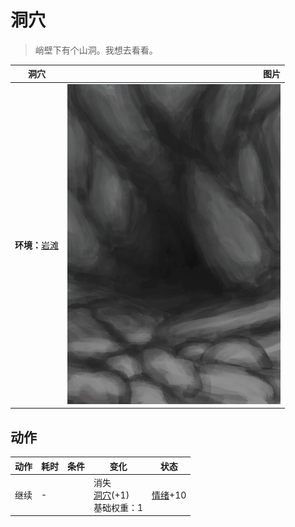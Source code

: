 # 洞穴  
> 峭壁下有个山洞。我想去看看。  
  
  洞穴  |   图片   
 ----  |  ----:   
 **环境：**[岩滩](Rocks.md)  |  ![](Sprite/CaveEntrance.png)   
  
## 动作  
动作  |  耗时  |  条件  |  变化  |  状态  
----  |  ----  |  ----  |  ----  |  ----  
继续<br>  |  -  |    |  消失<br>[洞穴](CaveSeaEntrance.md)(+1)<br>基础权重：1<br>  |  [情绪](Morale.md)+10  
